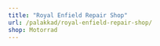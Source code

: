 ```yaml
---
title: "Royal Enfield Repair Shop"
url: /palakkad/royal-enfield-repair-shop/
shop: Motorrad
---
```

